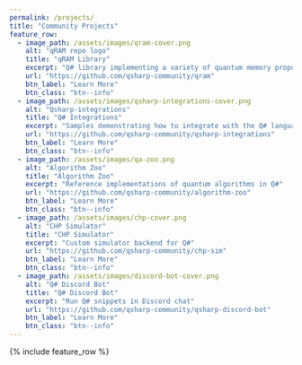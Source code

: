 ```yaml
---
permalink: /projects/
title: "Community Projects"
feature_row:
  - image_path: /assets/images/qram-cover.png
    alt: "qRAM repo logo"
    title: "qRAM Library"
    excerpt: "Q# library implementing a variety of quantum memory proposals."
    url: "https://github.com/qsharp-community/qram"
    btn_label: "Learn More"
    btn_class: "btn--info"
  - image_path: /assets/images/qsharp-integrations-cover.png
    alt: "Qsharp-integrations"
    title: "Q# Integrations"
    excerpt: "Samples demonstrating how to integrate with the Q# language infrastructure and/or drivers"
    url: "https://github.com/qsharp-community/qsharp-integrations"
    btn_label: "Learn More"
    btn_class: "btn--info"
  - image_path: /assets/images/qa-zoo.png
    alt: "Algorithm Zoo"
    title: "Algorithm Zoo"
    excerpt: "Reference implementations of quantum algorithms in Q#"
    url: "https://github.com/qsharp-community/algorithm-zoo"
    btn_label: "Learn More"
    btn_class: "btn--info"
  - image_path: /assets/images/chp-cover.png
    alt: "CHP Simulator"
    title: "CHP Simulator"
    excerpt: "Custom simulator backend for Q#"
    url: "https://github.com/qsharp-community/chp-sim"
    btn_label: "Learn More"
    btn_class: "btn--info"
  - image_path: /assets/images/discord-bot-cover.png
    alt: "Q# Discord Bot"
    title: "Q# Discord Bot"
    excerpt: "Run Q# snippets in Discord chat"
    url: "https://github.com/qsharp-community/qsharp-discord-bot"
    btn_label: "Learn More"
    btn_class: "btn--info"
---
```



{% include feature_row %}
